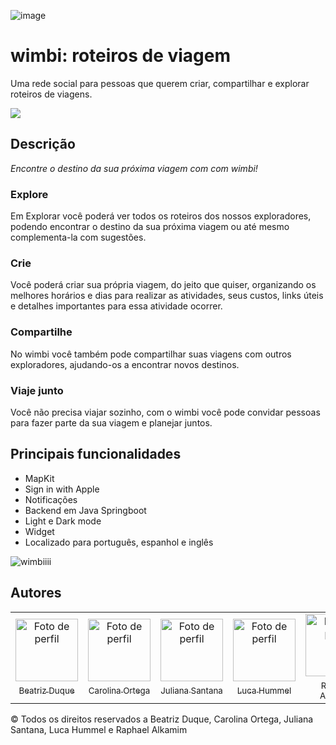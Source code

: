 ![image](https://user-images.githubusercontent.com/70045652/211078634-ccbfc1c0-ba36-48ab-bdfe-22c6bb7e3936.png)

# wimbi: roteiros de viagem

Uma rede social para pessoas que querem criar, compartilhar e explorar roteiros de viagens.

<p align="left">
</a>
    <a href="https://apps.apple.com/br/app/wimbi-roteiros-de-viagem/id6443609286">
        <img src="https://img.shields.io/badge/App_Store-0D96F6?style=for-the-badge&logo=app-store&logoColor=white" />
    </a>
</p>

## Descrição
*Encontre o destino da sua próxima viagem com com wimbi!*

### Explore
Em Explorar você poderá ver todos os roteiros dos nossos exploradores, podendo encontrar o destino da sua próxima viagem ou até mesmo complementa-la com sugestões.


### Crie
Você poderá criar sua própria viagem, do jeito que quiser, organizando os melhores horários e dias para realizar as atividades, seus custos, links úteis e detalhes importantes para essa atividade ocorrer.


### Compartilhe
No wimbi você também pode compartilhar suas viagens com outros exploradores, ajudando-os a encontrar novos destinos.


### Viaje junto
Você não precisa viajar sozinho, com o wimbi você pode convidar pessoas para fazer parte da sua viagem e planejar juntos.

## Principais funcionalidades
- MapKit
- Sign in with Apple
- Notificações
- Backend em Java Springboot
- Light e Dark mode
- Widget
- Localizado para português, espanhol e inglês

![wimbiiii](https://user-images.githubusercontent.com/70045652/211078897-e9da28d5-8d68-4d5c-a609-c7ed66a2b699.png)

## Autores
 <table>
   <tr>
     <td align="center">
       <a href="https://github.com/biaduque">
         <img src="https://avatars.githubusercontent.com/u/53840501?v=4" height="auto" width="100" style="corner-radius:50%" alt="Foto de perfil"/<br>
         <sub>
           <br> 
           Beatriz Duque 
           </br>
         </sub>
       </a>
     </td>
          <td align="center">
       <a href="https://github.com/cahhortega">
         <img src="https://avatars.githubusercontent.com/u/70045652?v=4" height="auto" width="100" style="corner-radius:50%" alt="Foto de perfil"/<br>
         <sub>
           <br> 
           Carolina Ortega 
           </br>
         </sub>
       </a>
     </td>
     <td align="center">
       <a href="https://github.com/julianagsantana">
         <img src="https://avatars.githubusercontent.com/u/83611313?v=4" height="auto" width="100" style="corner-radius:50%" alt="Foto de perfil"/<br>
         <sub>
           <br>
           Juliana Santana 
           </br>
         </sub>
       </a>
     </td>
     <td align="center">
       <a href="https://github.com/Lugaba">
         <img src="https://avatars.githubusercontent.com/u/49925583?v=4" height="auto" width="100" style="corner-radius:50%" alt="Foto de perfil"/<br>
         <sub>
           <br> 
           Luca Hummel 
           </br>
         </sub>
       </a>
     </td>
     <td align="center">
       <a href="https://github.com/raphaelalkamim">
         <img src="https://avatars.githubusercontent.com/u/83611337?v=4" height="auto" width="100" style="corner-radius:50%" alt="Foto de perfil"/<br>
         <sub>
           <br> 
           Raphael Alkamim 
           </br>
         </sub>
       </a>
     </td>
    </tr>
 </table>

© Todos os direitos reservados a Beatriz Duque, Carolina Ortega, Juliana Santana, Luca Hummel e Raphael Alkamim
